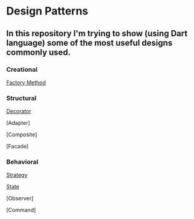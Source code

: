 # Design Patterns

## In this repository I'm trying to show (using Dart language) some of the most useful designs commonly used.

### Creational
[Factory Method](https://github.com/ThiagoEvoa/design_patterns/tree/factory_method)

### Structural
[Decorator](https://github.com/ThiagoEvoa/design_patterns/tree/decorator)

[Adapter]

[Composite]

[Facade]

### Behavioral
[Strategy](https://github.com/ThiagoEvoa/design_patterns/tree/strategy)

[State](https://github.com/ThiagoEvoa/design_patterns/tree/state)

[Observer]

[Command]
